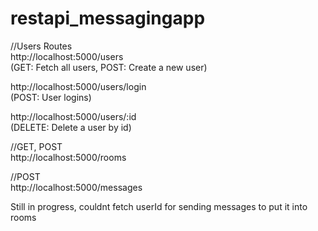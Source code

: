 # restapi_messagingapp  
//Users Routes  
http://localhost:5000/users  
(GET: Fetch all users, POST: Create a new user)  
  
http://localhost:5000/users/login  
(POST: User logins)  
  
http://localhost:5000/users/:id  
(DELETE: Delete a user by id)



//GET, POST  
http://localhost:5000/rooms  

//POST  
http://localhost:5000/messages  

Still in progress, couldnt fetch userId for sending messages to put it into rooms  
